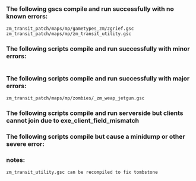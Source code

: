 ### The following gscs compile and run successfully with no known errors:
```
zm_transit_patch/maps/mp/gametypes_zm/zgrief.gsc
zm_transit_patch/maps/mp/zm_transit_utility.gsc
```
### The following scripts compile and run successfully with minor errors:
```
```
### The following scripts compile and run successfully with major errors:
```
zm_transit_patch/maps/mp/zombies/_zm_weap_jetgun.gsc
```
### The following scripts compile and run serverside but clients cannot join due to exe_client_field_mismatch

### The following scripts compile but cause a minidump or other severe error:

### notes:
```
zm_transit_utility.gsc can be recompiled to fix tombstone
```
